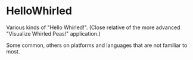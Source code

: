 # HelloWhirled

Various kinds of "Hello Whirled!".  (Close relative of the more advanced "Visualize Whirled Peas!" application.)

Some common, others on platforms and languages that are not familiar to most.
